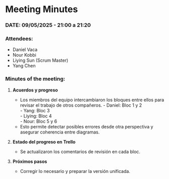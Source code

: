 # **Meeting Minutes**

### **DATE: 09/05/2025 - 21:00 a 21:20**  
### **Attendees:**  
- Daniel Vaca  
- Nour Kobbi  
- Liying Sun (Scrum Master)  
- Yang Chen  

### **Minutes of the meeting:**  
1. **Acuerdos y progreso**  
   - Los miembros del equipo intercambiaron los bloques entre ellos para revisar el trabajo de otros compañeros.
          - Daniel: Bloc 1 y 2  
          - Yang: Bloc 3  
          - Liying: Bloc 4  
          - Nour: Bloc 5 y 6  
   - Esto permite detectar posibles errores desde otra perspectiva y asegurar coherencia entre diagramas.  

2. **Estado del progreso en Trello**  
   - Se actualizaron los comentarios de revisión en cada bloc.  

3. **Próximos pasos**  
   - Corregir lo necesario y preparar la versión unificada.  

